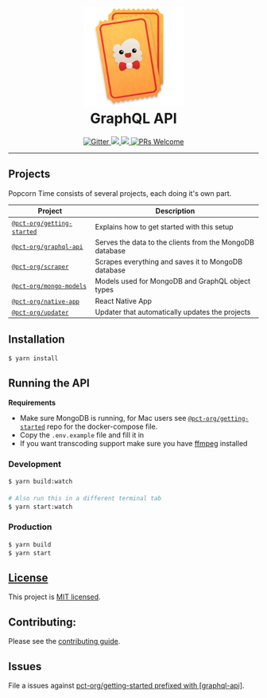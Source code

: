 <h1 align="center">
  <img height="200" width="200" src="https://github.com/pct-org/getting-started/blob/master/.github/logo.png" alt="logo" />
  <br />
  GraphQL API
</h1>

<div align="center">
  <a target="_blank" href="https://gitter.im/pct-org/Lobby">
    <img src="https://badges.gitter.im/popcorn-time-desktop.svg" alt="Gitter" />
  </a>
  <a target="_blank" href="https://david-dm.org/pct-org/graphql-api" title="dependencies status">
    <img src="https://david-dm.org/pct-org/graphql-api/status.svg" />
  </a>
  <a target="_blank" href="https://david-dm.org/pct-org/graphql-api?type=dev" title="devDependencies status">
    <img src="https://david-dm.org/pct-org/graphql-api/dev-status.svg" />
  </a>
    <a target="_blank" href="https://github.com/pct-org/graphql-api/pulls">
      <img src="https://img.shields.io/badge/PRs-welcome-brightgreen.svg" alt="PRs Welcome" />
    </a>
</div>

---

## Projects

Popcorn Time consists of several projects, each doing it's own part.

| Project                      | Description |
| ---------------------------- | -------------------------------------------------------- |
| [`@pct-org/getting-started`] | Explains how to get started with this setup              |
| [`@pct-org/graphql-api`]     | Serves the data to the clients from the MongoDB database |
| [`@pct-org/scraper`]         | Scrapes everything and saves it to MongoDB database      |
| [`@pct-org/mongo-models`]    | Models used for MongoDB and GraphQL object types         |
| [`@pct-org/native-app`]      | React Native App                                         |
| [`@pct-org/updater`]         | Updater that automatically updates the projects          |

## Installation

```bash
$ yarn install
```

## Running the API

**Requirements**
- Make sure MongoDB is running, for Mac users see [`@pct-org/getting-started`] repo for the docker-compose file.
- Copy the `.env.example` file and fill it in
- If you want transcoding support make sure you have [ffmpeg](https://www.ffmpeg.org/download.html) installed

### Development
```bash
$ yarn build:watch

# Also run this in a different terminal tab
$ yarn start:watch
```

### Production

```bash
$ yarn build
$ yarn start
```

## [License](./LICENSE)

This project is [MIT licensed](./LICENSE).

## Contributing:

Please see the [contributing guide].

## Issues

File a issues against [pct-org/getting-started prefixed with \[graphql-api\]](https://github.com/pct-org/getting-started/issues/new?title=[graphql-api]%20).

[contributing guide]: ./CONTRIBUTING.md
[`@pct-org/graphql-api`]: https://github.com/pct-org/graphql-api
[`@pct-org/getting-started`]: https://github.com/pct-org/getting-started
[`@pct-org/mongo-models`]: https://github.com/pct-org/mongo-models
[`@pct-org/native-app`]: https://github.com/pct-org/native-app
[`@pct-org/scraper`]: https://github.com/pct-org/scraper
[`@pct-org/updater`]: https://github.com/pct-org/updater
